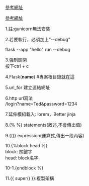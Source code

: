[參考網址](https://flask.palletsprojects.com/en/3.0.x/quickstart/)

[參考網址](https://getbootstrap.com/docs/5.3/components/navbar/)

1.註:gunicorn無法安裝

2.若要執行，必須加上"--debug"

flask --app "hello" run --debug

3.強制關閉  
按下ctrl + c

4.Flask(__name__) #專案根目錄就在這

5.url_for 建立連結網址

6.http url寫法  
/login?name=Ted&password=1234

7.延伸模組載入: lorem，Better jinja

8.(% %) statements(敘述,不會傳出值)

9.{()} expression(運算式,傳出一段內容)

10.{%block head %}  
    block: 關鍵字  
    head: block名字

10-1.{endblock %}

11.{{ super() }}:複製架構
